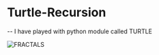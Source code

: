# Turtle-Recursion
--
I have played with python module called TURTLE

![FRACTALS](https://user-images.githubusercontent.com/47132583/158957140-f5b40fb9-8673-4ecd-98b2-eb6d1a4095d7.png)
